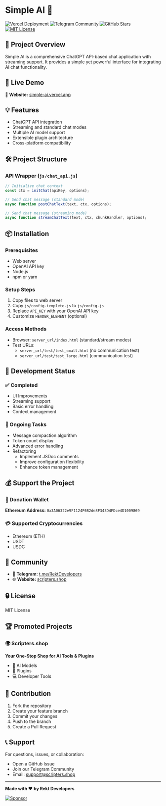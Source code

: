 # Simple AI 🤖

[![Vercel Deployment](https://img.shields.io/badge/Deploy-Vercel-black?logo=vercel)](https://simple-ai.vercel.app)
[![Telegram Community](https://img.shields.io/badge/Chat-Telegram-blue?logo=telegram)](https://t.me/RektDevelopers)
[![GitHub Stars](https://img.shields.io/github/stars/Rekt-Developer/simple-ai?style=social)](https://github.com/Rekt-Developer/simple-ai)
[![MIT License](https://img.shields.io/badge/License-MIT-green.svg)](https://opensource.org/licenses/MIT)

## 🌟 Project Overview

Simple AI is a comprehensive ChatGPT API-based chat application with streaming support. It provides a simple yet powerful interface for integrating AI chat functionality.

## 🚀 Live Demo

🔗 **Website:** [simple-ai.vercel.app](https://simple-ai.vercel.app)

## 💡 Features

- ChatGPT API integration
- Streaming and standard chat modes
- Multiple AI model support
- Extensible plugin architecture
- Cross-platform compatibility

## 🛠 Project Structure

### API Wrapper (`js/chat_api.js`)
```javascript
// Initialize chat context
const ctx = initChat(apiKey, options);

// Send chat message (standard mode)
async function postChatText(text, ctx, options);

// Send chat message (streaming mode)
async function streamChatText(text, ctx, chunkHandler, options);
```

## 📦 Installation

### Prerequisites
- Web server
- OpenAI API key
- Node.js
- npm or yarn

### Setup Steps
1. Copy files to web server
2. Copy `js/config.templete.js` to `js/config.js`
3. Replace `API_KEY` with your OpenAI API key
4. Customize `HEADER_ELEMENT` (optional)

### Access Methods
- Browser: `server_url/index.html` (standard/stream modes)
- Test URLs:
  - `server_url/test/test_small.html` (no communication test)
  - `server_url/test/test_large.html` (communication test)

## 🔧 Development Status

### ✅ Completed
- UI Improvements
- Streaming support
- Basic error handling
- Context management

### 🚧 Ongoing Tasks
- Message compaction algorithm
- Token count display
- Advanced error handling
- Refactoring
  - Implement JSDoc comments
  - Improve configuration flexibility
  - Enhance token management

## 💰 Support the Project

### 💸 Donation Wallet
**Ethereum Address:** `0x3A06322e9F1124F6B2de8F343D4FDce4D1009869`

### 💳 Supported Cryptocurrencies
- Ethereum (ETH)
- USDT
- USDC

## 🤝 Community

- 📢 **Telegram:** [t.me/RektDevelopers](https://t.me/RektDevelopers)
- 🌐 **Website:** [scripters.shop](https://scripters.shop)

## 🔒 License

MIT License

## 🏆 Promoted Projects

### 🌍 Scripters.shop
**Your One-Stop Shop for AI Tools & Plugins**
- 🤖 AI Models
- 🧩 Plugins
- 💻 Developer Tools

## 🤖 Contribution

1. Fork the repository
2. Create your feature branch
3. Commit your changes
4. Push to the branch
5. Create a Pull Request

## 📞 Support

For questions, issues, or collaboration:
- Open a GitHub Issue
- Join our Telegram Community
- Email: support@scripters.shop

---

**Made with ❤️ by Rekt Developers**

[![Sponsor](https://img.shields.io/badge/Sponsor-Support_Us-blue?logo=github-sponsors)](https://github.com/sponsors/Rekt-Developer)
